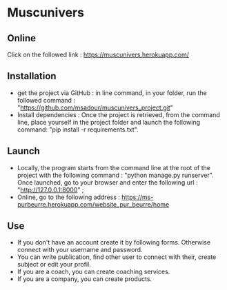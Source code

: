 # Muscunivers
## Online
Click on the followed link : https://muscunivers.herokuapp.com/

## Installation
* get the project via GitHub : in line command, in your folder, run the followed command : "https://github.com/msadour/muscunivers_project.git"
* Install dependencies : Once the project is retrieved, from the command line, place yourself in the project folder and launch the following command: "pip install -r requirements.txt".


## Launch
* Locally, the program starts from the command line at the root of the project with the following command : "python manage.py runserver". Once launched, go to your browser and enter the following url : "http://127.0.0.1:8000" ;
* Online, go to the following address : https://ms-purbeurre.herokuapp.com/website_pur_beurre/home

## Use
* If you don't have an account create it by following forms. Otherwise connect with your username and password.
* You can write publication, find other user to connect with their, create subject or edit your profil.
* If you are a coach, you can create coaching services.
* If you are a company, you can create products.